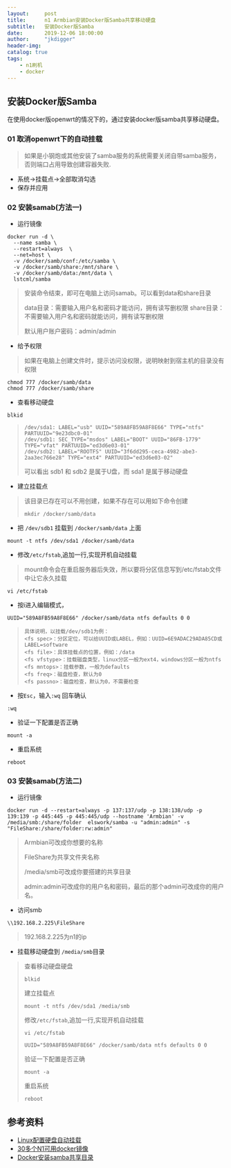 ```yaml
---
layout:     post
title:      n1 Armbian安装Docker版Samba共享移动硬盘
subtitle:   安装Docker版Samba
date:       2019-12-06 18:00:00
author:     "jkdigger"
header-img: 
catalog: true
tags:
    - n1刷机
    - docker
---
```


## 安装Docker版Samba

在使用docker版openwrt的情况下的，通过安装docker版samba共享移动硬盘。

### 01 取消openwrt下的自动挂载

> 如果是小钢炮或其他安装了samba服务的系统需要关闭自带samba服务，否则端口占用导致创建容器失败.

- 系统→挂载点→全部取消勾选
- 保存并应用

### 02 安装samab(方法一)

- 运行镜像

```
docker run -d \
  --name samba \
  --restart=always  \
  --net=host \
  -v /docker/samb/conf:/etc/samba \
  -v /docker/samb/share:/mnt/share \
  -v /docker/samb/data:/mnt/data \
  lstcml/samba
```

>  安装命令结束，即可在电脑上访问samab。可以看到data和share目录
>
> data目录：需要输入用户名和密码才能访问，拥有读写删权限
> share目录：不需要输入用户名和密码就能访问，拥有读写删权限
>
> 默认用户账户密码：admin/admin

- 给予权限

>  如果在电脑上创建文件时，提示访问没权限，说明映射到宿主机的目录没有权限

```
chmod 777 /docker/samb/data
chmod 777 /docker/samb/share
```

- 查看移动硬盘

```
blkid
```

>  ```
>  /dev/sda1: LABEL="usb" UUID="589A8FB59A8F8E66" TYPE="ntfs" PARTUUID="9e23dbc0-01"
>  /dev/sdb1: SEC_TYPE="msdos" LABEL="BOOT" UUID="86FB-1779" TYPE="vfat" PARTUUID="ed3d6e03-01"
>  /dev/sdb2: LABEL="ROOTFS" UUID="3f6dd295-ceca-4982-abe3-2aa3ec766e28" TYPE="ext4" PARTUUID="ed3d6e03-02"
>  ```
>
>  可以看出 sdb1 和 sdb2 是属于U盘，而 sda1 是属于移动硬盘 

- 建立挂载点

> 该目录已存在可以不用创建，如果不存在可以用如下命令创建
>
> ```
> mkdir /docker/samb/data
> ```

- 把 `/dev/sdb1` 挂载到 `/docker/samb/data` 上面 

```
mount -t ntfs /dev/sda1 /docker/samb/data
```

- 修改`/etc/fstab`,追加一行,实现开机自动挂载

> mount命令会在重启服务器后失效，所以要将分区信息写到/etc/fstab文件中让它永久挂载

```
vi /etc/fstab
```

- 按i进入编辑模式，

```
UUID="589A8FB59A8F8E66" /docker/samb/data ntfs defaults 0 0
```

>  ```
>  具体说明，以挂载/dev/sdb1为例：
>  <fs spec>：分区定位，可以给UUID或LABEL，例如：UUID=6E9ADAC29ADA85CD或LABEL=software
>  <fs file>：具体挂载点的位置，例如：/data
>  <fs vfstype>：挂载磁盘类型，linux分区一般为ext4，windows分区一般为ntfs
>  <fs mntops>：挂载参数，一般为defaults
>  <fs freq>：磁盘检查，默认为0
>  <fs passno>：磁盘检查，默认为0，不需要检查
>  ```

- 按`Esc`，输入`:wq` 回车确认

```
:wq
```

- 验证一下配置是否正确

```
mount -a
```

- 重启系统

```
reboot
```

### 03 安装samab(方法二)

- 运行镜像

```
docker run -d --restart=always -p 137:137/udp -p 138:138/udp -p 139:139 -p 445:445 -p 445:445/udp --hostname 'Armbian' -v /media/smb:/share/folder  elswork/samba -u "admin:admin" -s "FileShare:/share/folder:rw:admin"
```

> Armbian可改成你想要的名称
>
> FileShare为共享文件夹名称
>
> /media/smb可改成你要搭建的共享目录
>
> admin:admin可改成你的用户名和密码，最后的那个admin可改成你的用户名。

- 访问smb

```
\\192.168.2.225\FileShare
```

> 192.168.2.225为n1的ip

- 挂载移动硬盘到 `/media/smb`目录

> 查看移动硬盘硬盘
>
> ```
> blkid
> ```
>
> 建立挂载点
>
> ```
> mount -t ntfs /dev/sda1 /media/smb
> ```
>
> 修改`/etc/fstab`,追加一行,实现开机自动挂载
>
> ```
> vi /etc/fstab
> ```
>
> ```
> UUID="589A8FB59A8F8E66" /docker/samb/data ntfs defaults 0 0 
> ```
>
> 验证一下配置是否正确
>
> ```
> mount -a
> ```
>
> 重启系统
>
> ```
> reboot
> ```

## 参考资料

- [Linux配置硬盘自动挂载](https://www.jianshu.com/p/336758411dbf)
- [ 30多个N1可用docker镜像](https://www.right.com.cn/forum/thread-911375-1-1.html)
- [Docker安装samba共享目录](https://dylanyang.top/post/2019/05/22/docker%E5%AE%89%E8%A3%85samba%E5%85%B1%E4%BA%AB%E7%9B%AE%E5%BD%95/)

